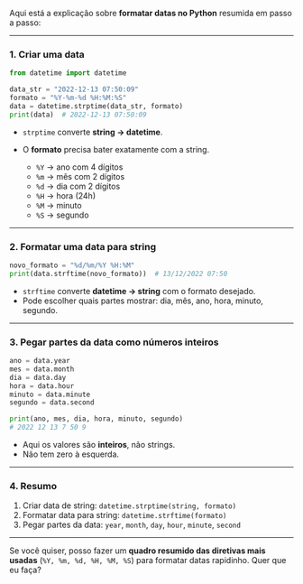 Aqui está a explicação sobre **formatar datas no Python** resumida em passo a passo:

---

### 1. **Criar uma data**

```python
from datetime import datetime

data_str = "2022-12-13 07:50:09"
formato = "%Y-%m-%d %H:%M:%S"
data = datetime.strptime(data_str, formato)
print(data)  # 2022-12-13 07:50:09
```

* `strptime` converte **string → datetime**.
* O **formato** precisa bater exatamente com a string.

  * `%Y` → ano com 4 dígitos
  * `%m` → mês com 2 dígitos
  * `%d` → dia com 2 dígitos
  * `%H` → hora (24h)
  * `%M` → minuto
  * `%S` → segundo

---

### 2. **Formatar uma data para string**

```python
novo_formato = "%d/%m/%Y %H:%M"
print(data.strftime(novo_formato))  # 13/12/2022 07:50
```

* `strftime` converte **datetime → string** com o formato desejado.
* Pode escolher quais partes mostrar: dia, mês, ano, hora, minuto, segundo.

---

### 3. **Pegar partes da data como números inteiros**

```python
ano = data.year
mes = data.month
dia = data.day
hora = data.hour
minuto = data.minute
segundo = data.second

print(ano, mes, dia, hora, minuto, segundo)
# 2022 12 13 7 50 9
```

* Aqui os valores são **inteiros**, não strings.
* Não tem zero à esquerda.

---

### 4. **Resumo**

1. Criar data de string: `datetime.strptime(string, formato)`
2. Formatar data para string: `datetime.strftime(formato)`
3. Pegar partes da data: `year`, `month`, `day`, `hour`, `minute`, `second`

---

Se você quiser, posso fazer um **quadro resumido das diretivas mais usadas** (`%Y, %m, %d, %H, %M, %S`) para formatar datas rapidinho. Quer que eu faça?

